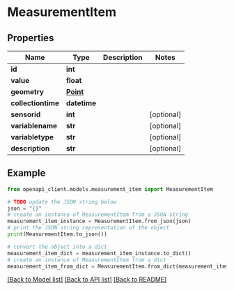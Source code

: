 # MeasurementItem


## Properties

Name | Type | Description | Notes
------------ | ------------- | ------------- | -------------
**id** | **int** |  | 
**value** | **float** |  | 
**geometry** | [**Point**](Point.md) |  | 
**collectiontime** | **datetime** |  | 
**sensorid** | **int** |  | [optional] 
**variablename** | **str** |  | [optional] 
**variabletype** | **str** |  | [optional] 
**description** | **str** |  | [optional] 

## Example

```python
from openapi_client.models.measurement_item import MeasurementItem

# TODO update the JSON string below
json = "{}"
# create an instance of MeasurementItem from a JSON string
measurement_item_instance = MeasurementItem.from_json(json)
# print the JSON string representation of the object
print(MeasurementItem.to_json())

# convert the object into a dict
measurement_item_dict = measurement_item_instance.to_dict()
# create an instance of MeasurementItem from a dict
measurement_item_from_dict = MeasurementItem.from_dict(measurement_item_dict)
```
[[Back to Model list]](../README.md#documentation-for-models) [[Back to API list]](../README.md#documentation-for-api-endpoints) [[Back to README]](../README.md)


